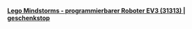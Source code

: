 [**Lego Mindstorms - programmierbarer Roboter EV3 (31313) | geschenkstop**](http://www.geschenkstop.de/spiel-spass/190/lego-mindstorms-programmierbarer-roboter-ev3-31313?c=40)